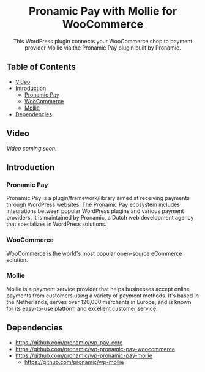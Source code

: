 <h1 align="center">Pronamic Pay with Mollie for WooCommerce</h1>

<p align="center">
  This WordPress plugin connects your WooCommerce shop to payment provider Mollie via the Pronamic Pay plugin built by Pronamic.
</p>

## Table of Contents

- [Video](#video)
- [Introduction](#introduction)
  - [Pronamic Pay](#pronamic-pay)
  - [WooCommerce](#woocommerce)
  - [Mollie](#mollie)
- [Dependencies](#dependencies)

## Video

_Video coming soon._

## Introduction

### Pronamic Pay

Pronamic Pay is a plugin/framework/library aimed at receiving payments through WordPress websites. The Pronamic Pay ecosystem includes integrations between popular WordPress plugins and various payment providers. It is maintained by Pronamic, a Dutch web development agency that specializes in WordPress solutions.

### WooCommerce

WooCommerce is the world's most popular open-source eCommerce solution.

### Mollie

Mollie is a payment service provider that helps businesses accept online payments from customers using a variety of payment methods. It's based in the Netherlands, serves over 120,000 merchants in Europe, and is known for its easy-to-use platform and excellent customer service.

## Dependencies

- https://github.com/pronamic/wp-pay-core
- https://github.com/pronamic/wp-pronamic-pay-woocommerce
- https://github.com/pronamic/wp-pronamic-pay-mollie
  - https://github.com/pronamic/wp-mollie
